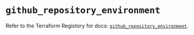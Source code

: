 # `github_repository_environment`

Refer to the Terraform Registory for docs: [`github_repository_environment`](https://registry.terraform.io/providers/integrations/github/5.40.0/docs/resources/repository_environment).
